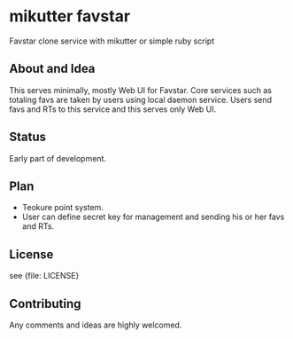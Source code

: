 # mikutter favstar
Favstar clone service with mikutter or simple ruby script

## About and Idea
This serves minimally, mostly Web UI for Favstar.
Core services such as totaling favs are taken by users using local daemon service.
Users send favs and RTs to this service and this serves only Web UI.

## Status
Early part of development.

## Plan
* Teokure point system.
* User can define secret key for management and sending his or her favs and RTs.

## License
see {file: LICENSE}

## Contributing
Any comments and ideas are highly welcomed.
